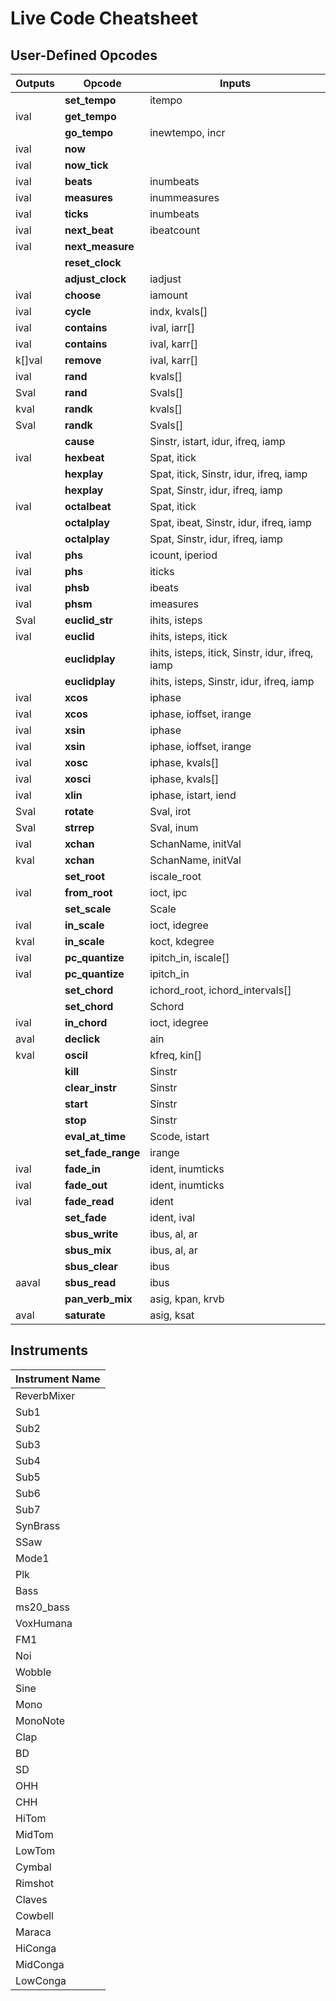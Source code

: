 # Live Code Cheatsheet

## User-Defined Opcodes

|Outputs | Opcode | Inputs |
| ---- | ---- | ---- |
|  | **set\_tempo** | itempo  |
| ival | **get\_tempo** |  |
|  | **go\_tempo** | inewtempo, incr  |
| ival | **now** |  |
| ival | **now\_tick** |  |
| ival | **beats** | inumbeats  |
| ival | **measures** | inummeasures  |
| ival | **ticks** | inumbeats  |
| ival | **next\_beat** | ibeatcount  |
| ival | **next\_measure** |  |
|  | **reset\_clock** |  |
|  | **adjust\_clock** | iadjust  |
| ival | **choose** | iamount  |
| ival | **cycle** | indx, kvals[]  |
| ival | **contains** | ival, iarr[]  |
| ival | **contains** | ival, karr[]  |
| k[]val | **remove** | ival, karr[]  |
| ival | **rand** | kvals[]  |
| Sval | **rand** | Svals[]  |
| kval | **randk** | kvals[]  |
| Sval | **randk** | Svals[]  |
|  | **cause** | Sinstr, istart, idur, ifreq, iamp  |
| ival | **hexbeat** | Spat, itick  |
|  | **hexplay** | Spat, itick, Sinstr, idur, ifreq, iamp  |
|  | **hexplay** | Spat, Sinstr, idur, ifreq, iamp  |
| ival | **octalbeat** | Spat, itick  |
|  | **octalplay** | Spat, ibeat, Sinstr, idur, ifreq, iamp  |
|  | **octalplay** | Spat, Sinstr, idur, ifreq, iamp  |
| ival | **phs** | icount, iperiod  |
| ival | **phs** | iticks  |
| ival | **phsb** | ibeats  |
| ival | **phsm** | imeasures  |
| Sval | **euclid\_str** | ihits, isteps  |
| ival | **euclid** | ihits, isteps, itick   |
|  | **euclidplay** | ihits, isteps, itick, Sinstr, idur, ifreq, iamp  |
|  | **euclidplay** | ihits, isteps, Sinstr, idur, ifreq, iamp  |
| ival | **xcos** | iphase   |
| ival | **xcos** | iphase, ioffset, irange   |
| ival | **xsin** | iphase   |
| ival | **xsin** | iphase, ioffset, irange   |
| ival | **xosc** | iphase, kvals[]   |
| ival | **xosci** | iphase, kvals[]   |
| ival | **xlin** | iphase, istart, iend  |
| Sval | **rotate** | Sval, irot  |
| Sval | **strrep** | Sval, inum  |
| ival | **xchan** | SchanName, initVal  |
| kval | **xchan** | SchanName, initVal  |
|  | **set\_root** | iscale_root  |
| ival | **from\_root** | ioct, ipc  |
|  | **set\_scale** | Scale  |
| ival | **in\_scale** | ioct, idegree  |
| kval | **in\_scale** | koct, kdegree  |
| ival | **pc\_quantize** | ipitch_in, iscale[]  |
| ival | **pc\_quantize** | ipitch_in  |
|  | **set\_chord** | ichord_root, ichord_intervals[]  |
|  | **set\_chord** | Schord  |
| ival | **in\_chord** | ioct, idegree  |
| aval | **declick** | ain  |
| kval | **oscil** | kfreq, kin[]  |
|  | **kill** | Sinstr  |
|  | **clear\_instr** | Sinstr  |
|  | **start** | Sinstr  |
|  | **stop** | Sinstr  |
|  | **eval\_at\_time** | Scode, istart  |
|  | **set\_fade\_range** | irange  |
| ival | **fade\_in** | ident, inumticks  |
| ival | **fade\_out** | ident, inumticks  |
| ival | **fade\_read** | ident  |
|  | **set\_fade** | ident, ival  |
|  | **sbus\_write** | ibus, al, ar  |
|  | **sbus\_mix** | ibus, al, ar  |
|  | **sbus\_clear** | ibus  |
| aaval | **sbus\_read** | ibus  |
|  | **pan\_verb\_mix** | asig, kpan, krvb  |
| aval | **saturate** | asig, ksat  |
## Instruments

|Instrument Name | 
| ---- | 
|  ReverbMixer | 
|  Sub1 | 
|  Sub2 | 
|  Sub3 | 
|  Sub4 | 
|  Sub5 | 
|  Sub6 | 
|  Sub7 | 
|  SynBrass | 
|  SSaw | 
|  Mode1 | 
|  Plk | 
|  Bass | 
|  ms20_bass | 
|  VoxHumana | 
|  FM1 | 
|  Noi | 
|  Wobble | 
|  Sine | 
|  Mono | 
|  MonoNote | 
|  Clap | 
|  BD   | 
|  SD   | 
|  OHH  | 
|  CHH  | 
|  HiTom  | 
|  MidTom  | 
|  LowTom   | 
|  Cymbal   | 
|  Rimshot  | 
|  Claves | 
|  Cowbell | 
|  Maraca   | 
|  HiConga  | 
|  MidConga   | 
|  LowConga   | 

